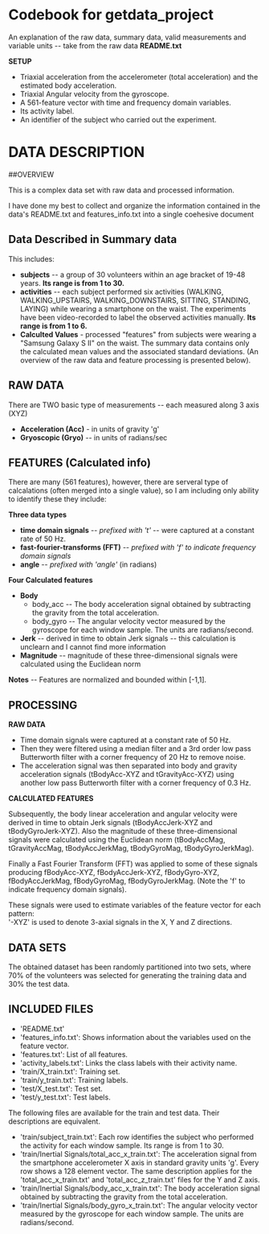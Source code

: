 # Codebook for getdata_project

An explanation of the raw data, summary data, valid measurements and variable units -- take from the raw data **README.txt**

**SETUP**

- Triaxial acceleration from the accelerometer (total acceleration) and the estimated body acceleration.
- Triaxial Angular velocity from the gyroscope. 
- A 561-feature vector with time and frequency domain variables. 
- Its activity label. 
- An identifier of the subject who carried out the experiment.


DATA DESCRIPTION
================

##OVERVIEW

This is a complex data set with raw data and processed information.

I have done my best to collect and organize the information contained in the data's README.txt and features_info.txt into a single coehesive document

## Data Described in Summary data

This includes:

* **subjects** -- a group of 30 volunteers within an age bracket of 19-48 years. **Its range is from 1 to 30.**
* **activities** -- each subject performed six activities (WALKING, WALKING_UPSTAIRS, WALKING_DOWNSTAIRS, SITTING, STANDING, LAYING) while wearing a smartphone on the waist.   The experiments have been video-recorded to label the observed activities manually. **Its range is from 1 to 6.**
* **Calculted Values** - processed "features" from subjects were wearing a "Samsung Galaxy S II" on the waist.  The summary data contains only the calculated mean values and the associated standard deviations.  (An overview of the raw data and feature processing is presented below).

## RAW DATA
There are TWO basic type of measurements -- each measured along 3 axis (XYZ)
* **Acceleration (Acc)** - in units of gravity 'g' 
* **Gryoscopic (Gryo)** -- in units of radians/sec

## FEATURES (Calculated info)

There are many (561 features), however, there are serveral type of calcalations (often merged into a single value), so I am including only ability to identify these they include: 

**Three data types**
* **time domain signals** -- _prefixed with 't'_ -- were captured at a constant rate of 50 Hz.
* **fast-fourier-transforms (FFT)** -- _prefixed with 'f' to indicate frequency domain signals_
* **angle** -- _prefixed with 'angle'_ (in radians)

**Four Calculated features**
* **Body** 
  * body_acc  --  The body acceleration signal obtained by subtracting the gravity from the total acceleration.
  * body_gyro --  The angular velocity vector measured by the gyroscope for each window sample. The units are radians/second.
* **Jerk** -- derived in time to obtain Jerk signals -- this calculation is unclearn and I cannot find more information
* **Magnitude** -- magnitude of these three-dimensional signals were calculated using the Euclidean norm

**Notes** -- Features are normalized and bounded within [-1,1].


## PROCESSING

**RAW DATA**

* Time domain signals were captured at a constant rate of 50 Hz. 
* Then they were filtered using a median filter and a 3rd order low pass Butterworth filter with a corner frequency of 20 Hz to remove noise. 
* The acceleration signal was then separated into body and gravity acceleration signals (tBodyAcc-XYZ and tGravityAcc-XYZ) using another low pass Butterworth filter with a corner frequency of 0.3 Hz. 

**CALCULATED FEATURES**

Subsequently, the body linear acceleration and angular velocity were derived in time to obtain Jerk signals (tBodyAccJerk-XYZ and tBodyGyroJerk-XYZ). Also the magnitude of these three-dimensional signals were calculated using the Euclidean norm (tBodyAccMag, tGravityAccMag, tBodyAccJerkMag, tBodyGyroMag, tBodyGyroJerkMag). 

Finally a Fast Fourier Transform (FFT) was applied to some of these signals producing fBodyAcc-XYZ, fBodyAccJerk-XYZ, fBodyGyro-XYZ, fBodyAccJerkMag, fBodyGyroMag, fBodyGyroJerkMag. (Note the 'f' to indicate frequency domain signals). 

These signals were used to estimate variables of the feature vector for each pattern:  
'-XYZ' is used to denote 3-axial signals in the X, Y and Z directions.


## DATA SETS

The obtained dataset has been randomly partitioned into two sets, where 70% of the volunteers was selected for generating the training data and 30% the test data. 

## INCLUDED FILES

* 'README.txt'
* 'features_info.txt': Shows information about the variables used on the feature vector.
* 'features.txt': List of all features.
* 'activity_labels.txt': Links the class labels with their activity name.
* 'train/X_train.txt': Training set.
* 'train/y_train.txt': Training labels.
* 'test/X_test.txt': Test set.
* 'test/y_test.txt': Test labels.

The following files are available for the train and test data. Their descriptions are equivalent. 
* 'train/subject_train.txt': Each row identifies the subject who performed the activity for each window sample. Its range is from 1 to 30. 
* 'train/Inertial Signals/total_acc_x_train.txt': The acceleration signal from the smartphone accelerometer X axis in standard gravity units 'g'. Every row shows a 128 element vector. The same description applies for the 'total_acc_x_train.txt' and 'total_acc_z_train.txt' files for the Y and Z axis. 
* 'train/Inertial Signals/body_acc_x_train.txt': The body acceleration signal obtained by subtracting the gravity from the total acceleration. 
* 'train/Inertial Signals/body_gyro_x_train.txt': The angular velocity vector measured by the gyroscope for each window sample. The units are radians/second. 

